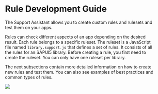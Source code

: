 <!-- loiocd356daf2c444ace9edfc532f5833e11 -->

# Rule Development Guide

The Support Assistant allows you to create custom rules and rulesets and test them on your apps.



Rules can check different aspects of an app depending on the desired result. Each rule belongs to a specific ruleset. The ruleset is a JavaScript file named `library.support.js` that defines a set of rules. It consists of all the rules for an SAPUI5 library. Before creating a rule, you first need to create the ruleset. You can only have one ruleset per library.

The next subsections contain more detailed information on how to create new rules and test them. You can also see examples of best practices and common types of rules.



![](images/Image_map_Support_Assistant_Diagram_4bae3b9.png)



